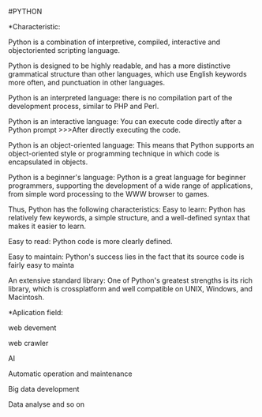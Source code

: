 #PYTHON

*Characteristic:

Python is a combination of interpretive, compiled, interactive and objectoriented scripting language.

Python is designed to be highly readable, and has a more distinctive grammatical structure than other languages, which use English keywords more often, and punctuation in other languages.

Python is an interpreted language: there is no compilation part of the development process, similar to PHP and Perl.

Python is an interactive language: You can execute code directly after a Python prompt >>>After directly executing the code.

Python is an object-oriented language: This means that Python supports an object-oriented style or programming technique in which code is encapsulated in objects.

Python is a beginner's language: Python is a great language for beginner programmers, supporting the development of a wide range of applications, from simple word processing to the WWW browser to games.

Thus, Python has the following characteristics:
Easy to learn: Python has relatively few keywords, a simple structure, and a well-defined syntax that makes it easier to learn.

Easy to read: Python code is more clearly defined.

Easy to maintain: Python's success lies in the fact that its source code is fairly easy to mainta

An extensive standard library: One of Python's greatest strengths is its rich library, which is crossplatform and well compatible on UNIX, Windows, and Macintosh.

*Aplication field:

web devement

web crawler

AI

Automatic operation and maintenance

Big data development

Data analyse and so on 
